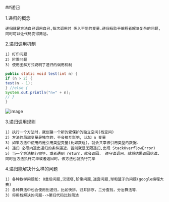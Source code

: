 ##递归

1.递归的概念
```text
递归就是方法自己调用自己,每次调用时 传入不同的变量.递归有助于编程者解决复杂的问题,同时可以让代码变得简洁。
```

2.递归调用机制
```text
1) 打印问题
2) 阶乘问题
3) 使用图解方式说明了递归的调用机制
```

```java
public static void test(int n) {
if (n > 2) {
test(n - 1);
} //else {
System.out.println("n=" + n);
// }
}
```
![image](https://github.com/Tandoy/DataStructures-and-Algorithms/blob/master/Algorithms/images/%E9%80%92%E5%BD%92%E8%B0%83%E7%94%A8%E6%9C%BA%E5%88%B6.PNG)

3.递归调用规则
```text
1) 执行一个方法时，就创建一个新的受保护的独立空间(栈空间)
2) 方法的局部变量是独立的，不会相互影响, 比如 n 变量
3) 如果方法中使用的是引用类型变量(比如数组)，就会共享该引用类型的数据.
4) 递归 必须向退出递归的条件逼近，否则就是无限递归,出现 StackOverflowError)
5) 当一个方法执行完毕，或者遇到 return，就会返回， 遵守谁调用，就将结果返回给谁，同时当方法执行完毕或者返回时，该方法也就执行完毕
```

4.递归能解决什么样的问题
```text
1) 各种数学问题如: 8皇后问题,汉诺塔,阶乘问题,迷宫问题,球和篮子的问题(google编程大赛)
2) 各种算法中也会使用到递归，比如快排，归并排序，二分查找，分治算法等.
3) 将用栈解决的问题-->第归代码比较简洁
```